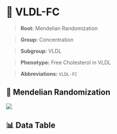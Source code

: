 # 🧪 VLDL-FC

> **Root:** Mendelian Randomization

> **Group:** Concentration  

> **Subgroup:** VLDL

> **Phenotype:** Free Cholesterol in VLDL  

> **Abbreviations:** `VLDL-FC`

## 🧬 Mendelian Randomization  

<img src="/MR/Figures/Inverse/VLDL-FC.png"/>


## 📊 Data Table


<CsvTableMRI src="/MR/Data/Inverse/VLDL-FC.csv"/>
